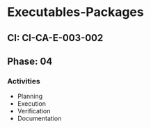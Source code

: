 # Executables-Packages

## CI: CI-CA-E-003-002
## Phase: 04

### Activities
- Planning
- Execution
- Verification
- Documentation
